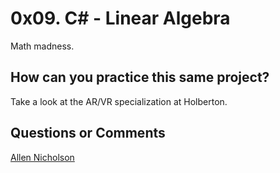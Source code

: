 # 0x09. C# - Linear Algebra

Math madness.

## How can you practice this same project?

Take a look at the AR/VR specialization at Holberton.

## Questions or Comments

[Allen Nicholson](https://github.com/ranicholson)
